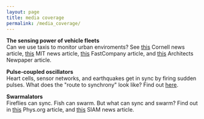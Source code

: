 ```yaml
---
layout: page
title: media coverage
permalink: /media_coverage/
---
```



**The sensing power of vehicle fleets** <br/>
Can we use taxis to monitor urban enviroments? See
[this](http://news.cornell.edu/stories/2019/06/how-many-taxis-can-scan-city-fewer-youd-think)
Cornell news article, [this](http://news.mit.edu/2019/sensor-vehicles-map-city-0611) MIT news
article,
[this](https://www.fastcompany.com/90372824/the-hidden-way-cabs-could-bolster-healthy-living-in-cities)
FastCompany article, and
[this](https://archpaper.com/2019/07/sensor-mounted-taxis-mit-senseable-city-lab/) Architects Newpaper article.


**Pulse-coupled oscillators** <br/>
Heart cells, sensor networks, and earthquakes get in sync by firing sudden pulses. What does the "route to synchrony" look like? Find out [here](http://physics.aps.org/synopsis-for/10.1103/PhysRevLett.115.064101).


**Swarmalators** <br/>
Fireflies can sync. Fish can swarm. But what can sync and swarm? Find out in [this](https://phys.org/news/2017-11-mathematician-swarmalators-future-science.html) Phys.org article, and [this](https://sinews.siam.org/Details-Page/self-organization-in-space-and-time) SIAM news article.  
